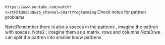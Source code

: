 `https://www.youtube.com/watch?v=stFbAQUSEnQ&ab_channel=SmartProgramming`
Check notes for pattren problems

Note:Remember there is also a spaces in the pattrens , imagine the pattren with spaces.
Note2 : imagine them as a matrix, rows and columns
Note3:we can split the pattren into smaller know pattrens
